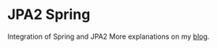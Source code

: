 JPA2 Spring
===========

Integration of Spring and JPA2
More explanations on my [blog](http://alex.thomazo.info/2012/02/28/jpa-2-et-spring/).